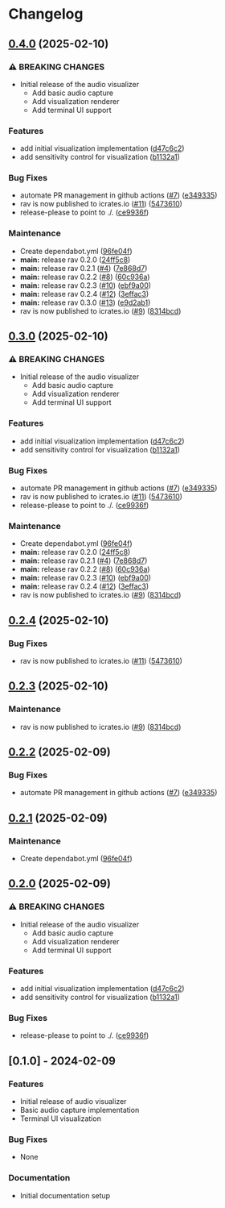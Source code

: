 # Changelog

## [0.4.0](https://github.com/i-am-logger/rav/compare/rav-v0.3.0...rav-v0.4.0) (2025-02-10)


### ⚠ BREAKING CHANGES

* Initial release of the audio visualizer
    - Add basic audio capture
    - Add visualization renderer
    - Add terminal UI support

### Features

* add initial visualization implementation ([d47c6c2](https://github.com/i-am-logger/rav/commit/d47c6c270bcdd099e66a7f8f3a4f8ada1faea9c2))
* add sensitivity control for visualization ([b1132a1](https://github.com/i-am-logger/rav/commit/b1132a119d962753328892bb6a66d76ce905d264))


### Bug Fixes

* automate PR management in github actions ([#7](https://github.com/i-am-logger/rav/issues/7)) ([e349335](https://github.com/i-am-logger/rav/commit/e349335a6d0da0a3afb2dc4f0c1c445dab887657))
* rav is now published to icrates.io ([#11](https://github.com/i-am-logger/rav/issues/11)) ([5473610](https://github.com/i-am-logger/rav/commit/54736101c213678b65cb6ea6e785de465ee9c45d))
* release-please to point to ./. ([ce9936f](https://github.com/i-am-logger/rav/commit/ce9936ff1aefbc613f50bfa00f8f01a36c1c528b))


### Maintenance

* Create dependabot.yml ([96fe04f](https://github.com/i-am-logger/rav/commit/96fe04f45de00319c8a4b50053259bd3f8a327ea))
* **main:** release rav 0.2.0 ([24ff5c8](https://github.com/i-am-logger/rav/commit/24ff5c89957bdb67c9973df8cbd5e9f947369440))
* **main:** release rav 0.2.1 ([#4](https://github.com/i-am-logger/rav/issues/4)) ([7e868d7](https://github.com/i-am-logger/rav/commit/7e868d70d89db35c5daec2a66f27fe8db76b35bc))
* **main:** release rav 0.2.2 ([#8](https://github.com/i-am-logger/rav/issues/8)) ([60c936a](https://github.com/i-am-logger/rav/commit/60c936a3f2d93dd984d53065b4071daec380f96e))
* **main:** release rav 0.2.3 ([#10](https://github.com/i-am-logger/rav/issues/10)) ([ebf9a00](https://github.com/i-am-logger/rav/commit/ebf9a00e6c06e45e22c8d8901361b7865034e94f))
* **main:** release rav 0.2.4 ([#12](https://github.com/i-am-logger/rav/issues/12)) ([3effac3](https://github.com/i-am-logger/rav/commit/3effac33d4107b4dd3d9c6a77a3a478d5bd04b0c))
* **main:** release rav 0.3.0 ([#13](https://github.com/i-am-logger/rav/issues/13)) ([e9d2ab1](https://github.com/i-am-logger/rav/commit/e9d2ab15d26dba5945d4ce7a1720ddf3af00fb04))
* rav is now published to icrates.io ([#9](https://github.com/i-am-logger/rav/issues/9)) ([8314bcd](https://github.com/i-am-logger/rav/commit/8314bcd2cfca65f84727db8055e9d0a12e11e43c))

## [0.3.0](https://github.com/i-am-logger/rav/compare/rav-v0.2.4...rav-v0.3.0) (2025-02-10)


### ⚠ BREAKING CHANGES

* Initial release of the audio visualizer
    - Add basic audio capture
    - Add visualization renderer
    - Add terminal UI support

### Features

* add initial visualization implementation ([d47c6c2](https://github.com/i-am-logger/rav/commit/d47c6c270bcdd099e66a7f8f3a4f8ada1faea9c2))
* add sensitivity control for visualization ([b1132a1](https://github.com/i-am-logger/rav/commit/b1132a119d962753328892bb6a66d76ce905d264))


### Bug Fixes

* automate PR management in github actions ([#7](https://github.com/i-am-logger/rav/issues/7)) ([e349335](https://github.com/i-am-logger/rav/commit/e349335a6d0da0a3afb2dc4f0c1c445dab887657))
* rav is now published to icrates.io ([#11](https://github.com/i-am-logger/rav/issues/11)) ([5473610](https://github.com/i-am-logger/rav/commit/54736101c213678b65cb6ea6e785de465ee9c45d))
* release-please to point to ./. ([ce9936f](https://github.com/i-am-logger/rav/commit/ce9936ff1aefbc613f50bfa00f8f01a36c1c528b))


### Maintenance

* Create dependabot.yml ([96fe04f](https://github.com/i-am-logger/rav/commit/96fe04f45de00319c8a4b50053259bd3f8a327ea))
* **main:** release rav 0.2.0 ([24ff5c8](https://github.com/i-am-logger/rav/commit/24ff5c89957bdb67c9973df8cbd5e9f947369440))
* **main:** release rav 0.2.1 ([#4](https://github.com/i-am-logger/rav/issues/4)) ([7e868d7](https://github.com/i-am-logger/rav/commit/7e868d70d89db35c5daec2a66f27fe8db76b35bc))
* **main:** release rav 0.2.2 ([#8](https://github.com/i-am-logger/rav/issues/8)) ([60c936a](https://github.com/i-am-logger/rav/commit/60c936a3f2d93dd984d53065b4071daec380f96e))
* **main:** release rav 0.2.3 ([#10](https://github.com/i-am-logger/rav/issues/10)) ([ebf9a00](https://github.com/i-am-logger/rav/commit/ebf9a00e6c06e45e22c8d8901361b7865034e94f))
* **main:** release rav 0.2.4 ([#12](https://github.com/i-am-logger/rav/issues/12)) ([3effac3](https://github.com/i-am-logger/rav/commit/3effac33d4107b4dd3d9c6a77a3a478d5bd04b0c))
* rav is now published to icrates.io ([#9](https://github.com/i-am-logger/rav/issues/9)) ([8314bcd](https://github.com/i-am-logger/rav/commit/8314bcd2cfca65f84727db8055e9d0a12e11e43c))

## [0.2.4](https://github.com/i-am-logger/rav/compare/rav-v0.2.3...rav-v0.2.4) (2025-02-10)


### Bug Fixes

* rav is now published to icrates.io ([#11](https://github.com/i-am-logger/rav/issues/11)) ([5473610](https://github.com/i-am-logger/rav/commit/54736101c213678b65cb6ea6e785de465ee9c45d))

## [0.2.3](https://github.com/i-am-logger/rav/compare/rav-v0.2.2...rav-v0.2.3) (2025-02-10)


### Maintenance

* rav is now published to icrates.io ([#9](https://github.com/i-am-logger/rav/issues/9)) ([8314bcd](https://github.com/i-am-logger/rav/commit/8314bcd2cfca65f84727db8055e9d0a12e11e43c))

## [0.2.2](https://github.com/i-am-logger/rav/compare/rav-v0.2.1...rav-v0.2.2) (2025-02-09)


### Bug Fixes

* automate PR management in github actions ([#7](https://github.com/i-am-logger/rav/issues/7)) ([e349335](https://github.com/i-am-logger/rav/commit/e349335a6d0da0a3afb2dc4f0c1c445dab887657))

## [0.2.1](https://github.com/i-am-logger/rav/compare/rav-v0.2.0...rav-v0.2.1) (2025-02-09)


### Maintenance

* Create dependabot.yml ([96fe04f](https://github.com/i-am-logger/rav/commit/96fe04f45de00319c8a4b50053259bd3f8a327ea))

## [0.2.0](https://github.com/i-am-logger/rav/compare/rav-v0.1.0...rav-v0.2.0) (2025-02-09)


### ⚠ BREAKING CHANGES

* Initial release of the audio visualizer
    - Add basic audio capture
    - Add visualization renderer
    - Add terminal UI support

### Features

* add initial visualization implementation ([d47c6c2](https://github.com/i-am-logger/rav/commit/d47c6c270bcdd099e66a7f8f3a4f8ada1faea9c2))
* add sensitivity control for visualization ([b1132a1](https://github.com/i-am-logger/rav/commit/b1132a119d962753328892bb6a66d76ce905d264))


### Bug Fixes

* release-please to point to ./. ([ce9936f](https://github.com/i-am-logger/rav/commit/ce9936ff1aefbc613f50bfa00f8f01a36c1c528b))

## [0.1.0] - 2024-02-09

### Features
* Initial release of audio visualizer
* Basic audio capture implementation
* Terminal UI visualization

### Bug Fixes
* None

### Documentation
* Initial documentation setup

